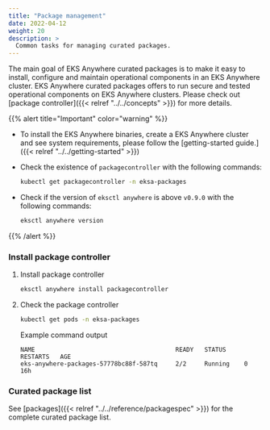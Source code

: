 ```yaml
---
title: "Package management"
date: 2022-04-12
weight: 20
description: >
  Common tasks for managing curated packages.
---
```


The main goal of EKS Anywhere curated packages is to make it easy to install, configure and maintain operational components in an EKS Anywhere cluster. EKS Anywhere curated packages offers to run secure and tested operational components on EKS Anywhere clusters. Please check out [package controller]({{< relref "../../concepts" >}}) for more details.

{{% alert title="Important" color="warning" %}}

* To install the EKS Anywhere binaries, create a EKS Anywhere cluster and see system requirements, please follow the [getting-started guide.]({{< relref "../../getting-started" >}})

* Check the existence of `packagecontroller` with the following commands:
    ```bash
    kubectl get packagecontroller -n eksa-packages
    ```
* Check if the version of `eksctl anywhere` is above `v0.9.0` with the following commands:
    ```bash
    eksctl anywhere version
    ```

{{% /alert %}}

### Install package controller

1. Install package controller
    ```bash
    eksctl anywhere install packagecontroller
    ```

1. Check the package controller
    ```bash
    kubectl get pods -n eksa-packages
    ```

    Example command output
    ```
    NAME                                       READY   STATUS     RESTARTS   AGE
    eks-anywhere-packages-57778bc88f-587tq     2/2     Running    0          16h
    ```
### Curated package list
See [packages]({{< relref "../../reference/packagespec" >}}) for the complete curated package list.
